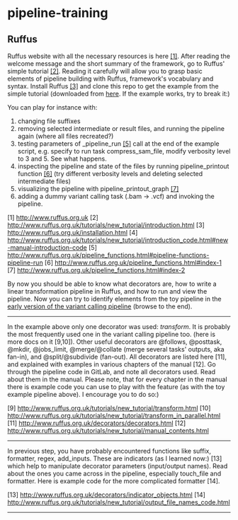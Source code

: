 # pipeline-training


## Ruffus

Ruffus website with all the necessary resources is here [[1]](http://www.ruffus.org.uk).
After reading the welcome message and the short summary of the framework, go to Ruffus' simple tutorial [[2]](http://www.ruffus.org.uk/tutorials/new_tutorial/introduction.html). Reading it carefully will allow you to grasp basic elements of pipeline building with Ruffus, framework's vocabulary and syntax. Install Ruffus [[3]](http://www.ruffus.org.uk/installation.html) and clone this repo to get the example from the simple tutorial (downloaded from [here](http://www.ruffus.org.uk/tutorials/new_tutorial/introduction_code.html#new-manual-introduction-code). If the example works, try to break it:)

You can play for instance with:
1. changing file suffixes
2. removing selected intermediate or result files, and running the pipeline again (where all files recreated?)
3. testing parameters of _pipeline_run [[5]](http://www.ruffus.org.uk/pipeline_functions.html#pipeline-functions-pipeline-run) call at the end of the example script, e.g. specify to run task compress_sam_file, modify verbosity level to 3 and 5. See what happens.
4. inspecting the pipeline and state of the files by running pipeline_printout function [[6]](http://www.ruffus.org.uk/pipeline_functions.html#index-1) (try different verbosity levels and deleting selected intermediate files)
5. visualizing the pipeline with pipeline_printout_graph [[7]](http://www.ruffus.org.uk/pipeline_functions.html#index-2)
6. adding a dummy variant calling task (.bam -> .vcf) and invoking the pipeline.

[1] http://www.ruffus.org.uk
[2] http://www.ruffus.org.uk/tutorials/new_tutorial/introduction.html
[3] http://www.ruffus.org.uk/installation.html
[4] http://www.ruffus.org.uk/tutorials/new_tutorial/introduction_code.html#new-manual-introduction-code
[5] http://www.ruffus.org.uk/pipeline_functions.html#pipeline-functions-pipeline-run
[6] http://www.ruffus.org.uk/pipeline_functions.html#index-1
[7] http://www.ruffus.org.uk/pipeline_functions.html#index-2

By now you should be able to know what decorators are, how to write a linear transformation pipeline in Ruffus, and how to run and view the pipeline. Now you can try to identify elements from the toy pipeline in the [early version of the variant calling pipeline](https://github.com/fsroque/NGS-pipeline/blob/master/pipeline_multisample.py) (browse to the end).


----

In the example above only one decorator was used: _transform_. It is probably the most frequently used one in the variant calling pipeline too. (here is more docs on it [9,10]). Other useful decorators are @follows, @posttask, @mkdir, @jobs_limit, @merge/@collate (merge several tasks' outputs, aka fan-in), and @split/@subdivide (fan-out). All decorators are listed here [11], and explained with examples in various chapters of the manual [12]. Go through the pipeline code in GitLab, and note all decorators used. Read about them in the manual. Please note, that for every chapter in the manual there is example code you can use to play with the feature (as with the toy example pipeline above). I encourage you to do so:)

[9] http://www.ruffus.org.uk/tutorials/new_tutorial/transform.html
[10] http://www.ruffus.org.uk/tutorials/new_tutorial/transform_in_parallel.html
[11] http://www.ruffus.org.uk/decorators/decorators.html
[12] http://www.ruffus.org.uk/tutorials/new_tutorial/manual_contents.html

----

In previous step, you have probably encountered functions like suffix, formatter, regex, add_inputs. These are indicators (as I learned now:) [13] which help to manipulate decorator parameters (input/output names). Read about the ones you came across in the pipeline, especially touch_file and formatter. Here is example code for the more complicated formatter [14].

[13] http://www.ruffus.org.uk/decorators/indicator_objects.html
[14] http://www.ruffus.org.uk/tutorials/new_tutorial/output_file_names_code.html

-----

